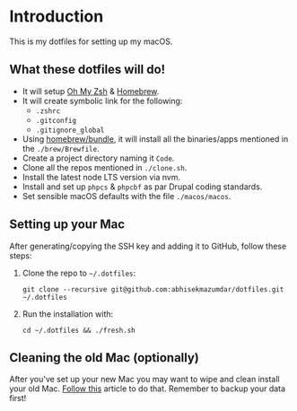 # Introduction

This is my dotfiles for setting up my macOS.

## What these dotfiles will do!

* It will setup [Oh My Zsh](https://ohmyz.sh/) & [Homebrew](https://brew.sh/).
* It will create symbolic link for the following:
    - `.zshrc`
    - `.gitconfig`
    - `.gitignore_global`
* Using [homebrew/bundle](https://github.com/Homebrew/homebrew-bundle),  it will install all the binaries/apps mentioned in the `./brew/Brewfile`.
* Create a project directory naming it `Code`.
* Clone all the repos mentioned in `./clone.sh`.
* Install the latest node LTS version via nvm.
* Install and set up `phpcs` & `phpcbf` as par Drupal coding standards.
* Set sensible macOS defaults with the file `./macos/macos`.

## Setting up your Mac

After generating/copying the SSH key and adding it to GitHub, follow these steps:

1. Clone the repo to `~/.dotfiles`:
    
    ```shell
    git clone --recursive git@github.com:abhisekmazumdar/dotfiles.git ~/.dotfiles
    ```
2. Run the installation with:

    ```shell
    cd ~/.dotfiles && ./fresh.sh
    ```

## Cleaning the old Mac (optionally)

After you've set up your new Mac you may want to wipe and clean install your old Mac. [Follow this](https://support.apple.com/guide/mac-help/erase-and-reinstall-macos-mh27903/mac) article to do that. Remember to backup your data first!